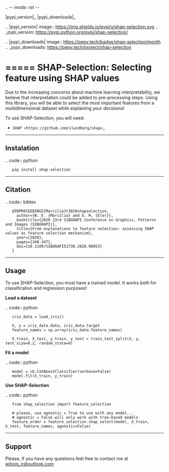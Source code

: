 .. -*- mode: rst -*-

|pypi_version|_ |pypi_downloads|_

.. |pypi_version| image:: https://img.shields.io/pypi/v/shap-selection.svg
.. _pypi_version: https://pypi.python.org/pypi/shap-selection/

.. |pypi_downloads| image:: https://pepy.tech/badge/shap-selection/month
.. _pypi_downloads: https://pepy.tech/project/shap-selection

=====
SHAP-Selection: Selecting feature using SHAP values
=====

Due to the increasing concerns about machine learning interpretability, we believe that interpretation could be added to pre-processing steps. Using this library, you will be able to select the most important features from a multidimensional dataset while explaining your decisions!

To use SHAP-Selection, you will need:
  * `SHAP <https://github.com/slundberg/shap>`_

-----------
Instalation
-----------

.. code:: python
 
       pip install shap-selection


-----------
Citation
-----------

.. code:: bibtex

       @INPROCEEDINGS{MarcilioJr2020shapselection,  
         author={W. E. {Marcílio} and D. M. {Eler}}, 
         booktitle={2020 33rd SIBGRAPI Conference on Graphics, Patterns and Images (SIBGRAPI)},   
         title={From explanations to feature selection: assessing SHAP values as feature selection mechanism},   
         year={2020},  
         pages={340-347},  
         doi={10.1109/SIBGRAPI51738.2020.00053}
       }


-----------
Usage 
-----------

To use SHAP-Selection, you must have a trained model. It works both for classification and regression purposes!

**Load a dataset**

.. code:: python

       iris_data = load_iris()

       X, y = iris_data.data, iris_data.target
       feature_names = np.array(iris_data.feature_names)

       X_train, X_test, y_train, y_test = train_test_split(X, y, test_size=0.2, random_state=0)


**Fit a model**

.. code:: python

       model = cb.CatBoostClassifier(verbose=False)    
       model.fit(X_train, y_train)

**Use SHAP-Selection**

.. code:: python

       from shap_selection import feature_selection

       # please, use agnostic = True to use with any model...
       # agnostic = False will only work with tree-based models
       feature_order = feature_selection.shap_select(model, X_train, X_test, feature_names, agnostic=False)


-----------
Support 
-----------

Please, if you have any questions feel free to contact me at wilson_jr@outlook.com
